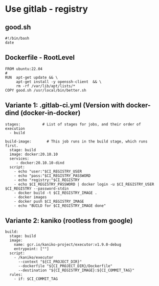 # Use gitlab - registry

## good.sh 

```
#!/bin/bash
date
```

## Dockerfile - RootLevel 

```
FROM ubuntu:22.04
# 
RUN  apt-get update && \
     apt-get install -y openssh-client  && \
     rm -rf /var/lib/apt/lists/*
COPY good.sh /usr/local/bin/better.sh
```

## Variante 1:  .gitlab-ci.yml (Version with docker-dind (docker-in-docker)

```
stages:          # List of stages for jobs, and their order of execution
  - build

build-image:       # This job runs in the build stage, which runs first.
  stage: build
  image: docker:20.10.10
  services:
     - docker:20.10.10-dind
  script:
    - echo "user:"$CI_REGISTRY_USER
    - echo "pass:"$CI_REGISTRY_PASSWORD
    - echo "registry:"$CI_REGISTRY
    - echo $CI_REGISTRY_PASSWORD | docker login -u $CI_REGISTRY_USER $CI_REGISTRY --password-stdin
    - docker build -t $CI_REGISTRY_IMAGE .
    - docker images
    - docker push $CI_REGISTRY_IMAGE
    - echo "BUILD for $CI_REGISTRY_IMAGE done"
```

## Variante 2: kaniko (rootless from google) 

```
build:
  stage: build
  image:
    name: gcr.io/kaniko-project/executor:v1.9.0-debug
    entrypoint: [""]
  script:
    - /kaniko/executor
      --context "${CI_PROJECT_DIR}"
      --dockerfile "${CI_PROJECT_DIR}/Dockerfile"
      --destination "${CI_REGISTRY_IMAGE}:${CI_COMMIT_TAG}"
  rules:
    - if: $CI_COMMIT_TAG
```
